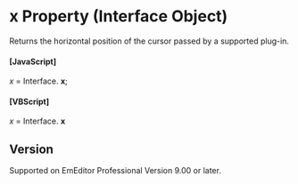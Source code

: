 # x Property (Interface Object)

Returns the horizontal position of the cursor passed by a supported plug-in.

#### \[JavaScript\]

_x_ = Interface. **x**;

#### \[VBScript\]

_x_ = Interface. **x**

## Version

Supported on EmEditor Professional Version 9.00 or later.